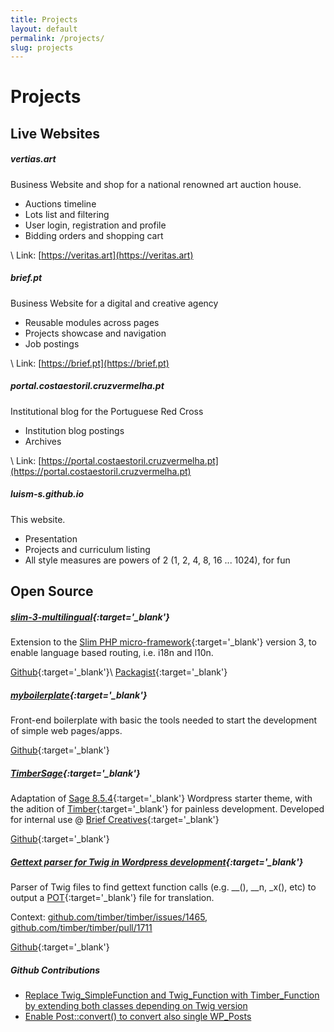 ```yaml
---
title: Projects
layout: default
permalink: /projects/
slug: projects
---
```


# Projects

## Live Websites

##### vertias.art

Business Website and shop for a national renowned art auction house.

* Auctions timeline
* Lots list and filtering
* User login, registration and profile
* Bidding orders and shopping cart

\\
Link: [https://veritas.art](https://veritas.art)

##### brief.pt

Business Website for a digital and creative agency

* Reusable modules across pages
* Projects showcase and navigation
* Job postings

\\
Link: [https://brief.pt](https://brief.pt)


##### portal.costaestoril.cruzvermelha.pt

Institutional blog for the Portuguese Red Cross

* Institution blog postings
* Archives

\\
Link: [https://portal.costaestoril.cruzvermelha.pt](https://portal.costaestoril.cruzvermelha.pt)


##### luism-s.github.io

This website.

* Presentation
* Projects and curriculum listing
* All style measures are powers of 2 (1, 2, 4, 8, 16 ... 1024), for fun

## Open Source

##### [slim-3-multilingual](https://github.com/luism-s/slim-3-multilingual){:target='_blank'}

Extension to the [Slim PHP micro-framework](https://www.slimframework.com/){:target='_blank'} version 3, to enable language based routing, i.e. i18n and l10n.

[Github](https://github.com/luism-s/slim-3-multilingual){:target='_blank'}\\
[Packagist](https://packagist.org/packages/luism-s/multilingualslim){:target='_blank'}

##### [myboilerplate](https://github.com/luism-s/myboilerplate){:target='_blank'}

Front-end boilerplate with basic the tools needed to start the development of simple web pages/apps.

[Github](https://github.com/luism-s/myboilerplate){:target='_blank'}

##### [TimberSage](https://github.com/luism-s/TimberSage){:target='_blank'}
Adaptation of [Sage 8.5.4](https://github.com/roots/sage/tree/8.5.4){:target='_blank'} Wordpress starter theme, with the adition of [Timber](https://github.com/timber/timber){:target='_blank'} for painless development. Developed for internal use @ [Brief Creatives](https://brief.pt){:target='_blank'}

[Github](https://github.com/luism-s/TimberSage){:target='_blank'}

##### [Gettext parser for Twig in Wordpress development](https://gist.github.com/luism-s/ebca42b8b8d70e81f8917f675a784060){:target='_blank'}

Parser of Twig files to find gettext function calls (e.g. __(), __n, _x(), etc) to output a [POT](https://developer.wordpress.org/themes/functionality/localization/#pot-portable-object-template-files){:target='_blank'} file for translation.

Context:
[github.com/timber/timber/issues/1465](https://github.com/timber/timber/issues/1465),
[github.com/timber/timber/pull/1711](https://github.com/timber/timber/pull/1711)

[Github](https://gist.github.com/luism-s/ebca42b8b8d70e81f8917f675a784060){:target='_blank'}


##### Github Contributions

* [Replace Twig_SimpleFunction and Twig_Function with Timber_Function by extending both classes depending on Twig version](https://github.com/timber/timber/pull/1464)
* [Enable Post::convert() to convert also single WP_Posts](https://github.com/timber/timber/pull/1439)
